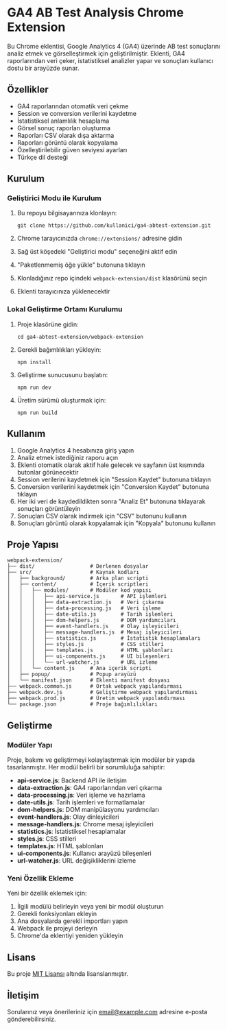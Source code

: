 # GA4 AB Test Analysis Chrome Extension

Bu Chrome eklentisi, Google Analytics 4 (GA4) üzerinde AB test sonuçlarını analiz etmek ve görselleştirmek için geliştirilmiştir. Eklenti, GA4 raporlarından veri çeker, istatistiksel analizler yapar ve sonuçları kullanıcı dostu bir arayüzde sunar.

## Özellikler

- GA4 raporlarından otomatik veri çekme
- Session ve conversion verilerini kaydetme
- İstatistiksel anlamlılık hesaplama
- Görsel sonuç raporları oluşturma
- Raporları CSV olarak dışa aktarma
- Raporları görüntü olarak kopyalama
- Özelleştirilebilir güven seviyesi ayarları
- Türkçe dil desteği

## Kurulum

### Geliştirici Modu ile Kurulum

1. Bu repoyu bilgisayarınıza klonlayın:

   ```
   git clone https://github.com/kullanici/ga4-abtest-extension.git
   ```
2. Chrome tarayıcınızda `chrome://extensions/` adresine gidin
3. Sağ üst köşedeki "Geliştirici modu" seçeneğini aktif edin
4. "Paketlenmemiş öğe yükle" butonuna tıklayın
5. Klonladığınız repo içindeki `webpack-extension/dist` klasörünü seçin
6. Eklenti tarayıcınıza yüklenecektir

### Lokal Geliştirme Ortamı Kurulumu

1. Proje klasörüne gidin:

   ```
   cd ga4-abtest-extension/webpack-extension
   ```
2. Gerekli bağımlılıkları yükleyin:

   ```
   npm install
   ```
3. Geliştirme sunucusunu başlatın:

   ```
   npm run dev
   ```
4. Üretim sürümü oluşturmak için:

   ```
   npm run build
   ```

## Kullanım

1. Google Analytics 4 hesabınıza giriş yapın
2. Analiz etmek istediğiniz raporu açın
3. Eklenti otomatik olarak aktif hale gelecek ve sayfanın üst kısmında butonlar görünecektir
4. Session verilerini kaydetmek için "Session Kaydet" butonuna tıklayın
5. Conversion verilerini kaydetmek için "Conversion Kaydet" butonuna tıklayın
6. Her iki veri de kaydedildikten sonra "Analiz Et" butonuna tıklayarak sonuçları görüntüleyin
7. Sonuçları CSV olarak indirmek için "CSV" butonunu kullanın
8. Sonuçları görüntü olarak kopyalamak için "Kopyala" butonunu kullanın

## Proje Yapısı

```
webpack-extension/
├── dist/                  # Derlenen dosyalar
├── src/                   # Kaynak kodları
│   ├── background/        # Arka plan scripti
│   ├── content/           # İçerik scriptleri
│   │   ├── modules/       # Modüler kod yapısı
│   │   │   ├── api-service.js       # API işlemleri
│   │   │   ├── data-extraction.js   # Veri çıkarma
│   │   │   ├── data-processing.js   # Veri işleme
│   │   │   ├── date-utils.js        # Tarih işlemleri
│   │   │   ├── dom-helpers.js       # DOM yardımcıları
│   │   │   ├── event-handlers.js    # Olay işleyicileri
│   │   │   ├── message-handlers.js  # Mesaj işleyicileri
│   │   │   ├── statistics.js        # İstatistik hesaplamaları
│   │   │   ├── styles.js            # CSS stilleri
│   │   │   ├── templates.js         # HTML şablonları
│   │   │   ├── ui-components.js     # UI bileşenleri
│   │   │   └── url-watcher.js       # URL izleme
│   │   └── content.js     # Ana içerik scripti
│   ├── popup/             # Popup arayüzü
│   └── manifest.json      # Eklenti manifest dosyası
├── webpack.common.js      # Ortak webpack yapılandırması
├── webpack.dev.js         # Geliştirme webpack yapılandırması
├── webpack.prod.js        # Üretim webpack yapılandırması
└── package.json           # Proje bağımlılıkları
```

## Geliştirme

### Modüler Yapı

Proje, bakımı ve geliştirmeyi kolaylaştırmak için modüler bir yapıda tasarlanmıştır. Her modül belirli bir sorumluluğa sahiptir:

- **api-service.js**: Backend API ile iletişim
- **data-extraction.js**: GA4 raporlarından veri çıkarma
- **data-processing.js**: Veri işleme ve hazırlama
- **date-utils.js**: Tarih işlemleri ve formatlamalar
- **dom-helpers.js**: DOM manipülasyonu yardımcıları
- **event-handlers.js**: Olay dinleyicileri
- **message-handlers.js**: Chrome mesaj işleyicileri
- **statistics.js**: İstatistiksel hesaplamalar
- **styles.js**: CSS stilleri
- **templates.js**: HTML şablonları
- **ui-components.js**: Kullanıcı arayüzü bileşenleri
- **url-watcher.js**: URL değişikliklerini izleme

### Yeni Özellik Ekleme

Yeni bir özellik eklemek için:

1. İlgili modülü belirleyin veya yeni bir modül oluşturun
2. Gerekli fonksiyonları ekleyin
3. Ana dosyalarda gerekli importları yapın
4. Webpack ile projeyi derleyin
5. Chrome'da eklentiyi yeniden yükleyin

## Lisans

Bu proje [MIT Lisansı](LICENSE) altında lisanslanmıştır.

## İletişim

Sorularınız veya önerileriniz için [email@example.com](mailto:email@example.com) adresine e-posta gönderebilirsiniz.
